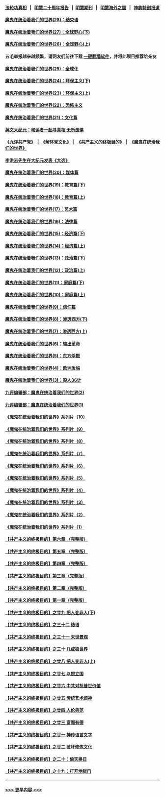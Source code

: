 #### [法轮功真相](https://github.com/gfw-breaker/truth/blob/master/README.md?t=0) &nbsp;&nbsp;|&nbsp;&nbsp; [明慧二十周年报告](https://github.com/gfw-breaker/mh-reports/blob/master/README.md?t=0) &nbsp;&nbsp;|&nbsp;&nbsp;[明慧期刊](https://github.com/gfw-breaker/mh-qikan) &nbsp;&nbsp;|&nbsp;&nbsp; [明慧海外之窗](https://github.com/gfw-breaker/mh-news/blob/master/README.md?t=0) &nbsp;&nbsp;|&nbsp;&nbsp; [神韵特别报道](https://github.com/gfw-breaker/mh-news/blob/master/shenyun.md?t=0)
#### [魔鬼在统治着我们的世界(28)：结束语](../pages/nsc422/n10936246.md?t=06131102) 
#### [魔鬼在统治着我们的世界(27)：全球野心(下)](../pages/nsc422/n10928319.md?t=06131102) 
#### [魔鬼在统治着我们的世界(26)：全球野心(上)](../pages/nsc422/n10900318.md?t=06131102) 
#### 五毛举报越来越频繁，请网友们前往下载 [一键翻墙软件](https://github.com/gfw-breaker/ssr-accounts)，并将此项目推荐给亲友
#### [魔鬼在统治着我们的世界(25)：全球化](../pages/nsc422/n10788205.md?t=06131102) 
#### [魔鬼在统治着我们的世界(24)：环保主义(下)](../pages/nsc422/n10695307.md?t=06131102) 
#### [魔鬼在统治着我们的世界(23)：环保主义(上)](../pages/nsc422/n10688613.md?t=06131102) 
#### [魔鬼在统治着我们的世界(22)：恐怖主义](../pages/nsc422/n10614727.md?t=06131102) 
#### [魔鬼在统治着我们的世界(21)：文化篇](../pages/nsc422/n10597706.md?t=06131102) 
#### [英文大纪元：和读者一起寻真相 无所畏惧](../pages/nsc422/n12542027.md?t=06131102) 
#### [《九评共产党》](https://github.com/begood0513/9ping.md/blob/master/README.md) &nbsp;|&nbsp; [《解体党文化》](../../../../jtdwh.md/blob/master/README.md)  &nbsp;|&nbsp; [《共产主义的终极目的》](../../../../gczydzjmd.md/blob/master/README.md) &nbsp;|&nbsp; [《魔鬼在统治我们的世界》](../../../../mgztzwmdsj.md/blob/master/README.md) 
#### [李洪志先生在大纪元发表《大选》](../pages/nsc422/n12534746.md?t=06131102) 
#### [魔鬼在统治着我们的世界(20)：媒体篇](../pages/nsc422/n10586579.md?t=06131102) 
#### [魔鬼在统治着我们的世界(19)：教育篇(下)](../pages/nsc422/n10564808.md?t=06131102) 
#### [魔鬼在统治着我们的世界(18)：教育篇(上)](../pages/nsc422/n10526970.md?t=06131102) 
#### [魔鬼在统治着我们的世界(17)：艺术篇](../pages/nsc422/n10499093.md?t=06131102) 
#### [魔鬼在统治着我们的世界(16)：法律篇](../pages/nsc422/n10485969.md?t=06131102) 
#### [魔鬼在统治着我们的世界(15)：经济篇(下)](../pages/nsc422/n10469975.md?t=06131102) 
#### [魔鬼在统治着我们的世界(14)：经济篇(上)](../pages/nsc422/n10457370.md?t=06131102) 
#### [魔鬼在统治着我们的世界(13)：政治篇(下)](../pages/nsc422/n10448270.md?t=06131102) 
#### [魔鬼在统治着我们的世界(12)：政治篇(上)](../pages/nsc422/n10444576.md?t=06131102) 
#### [魔鬼在统治着我们的世界(11)：家庭篇(下)](../pages/nsc422/n10440961.md?t=06131102) 
#### [魔鬼在统治着我们的世界(10)：家庭篇(上)](../pages/nsc422/n10435448.md?t=06131102) 
#### [魔鬼在统治着我们的世界(9)：信仰篇](../pages/nsc422/n10432159.md?t=06131102) 
#### [魔鬼在统治着我们的世界(8)：渗透西方(下)](../pages/nsc422/n10429603.md?t=06131102) 
#### [魔鬼在统治着我们的世界(7)：渗透西方(上)](../pages/nsc422/n10426013.md?t=06131102) 
#### [魔鬼在统治着我们的世界(6)：输出革命](../pages/nsc422/n10421536.md?t=06131102) 
#### [魔鬼在统治着我们的世界(5)：东方杀戮](../pages/nsc422/n10417707.md?t=06131102) 
#### [魔鬼在统治着我们的世界(4)：欧洲发端](../pages/nsc422/n10414890.md?t=06131102) 
#### [魔鬼在统治着我们的世界(3)：毁人36计](../pages/nsc422/n10411583.md?t=06131102) 
#### [九评编辑部：魔鬼在统治着我们的世界(2)](../pages/nsc422/n10410036.md?t=06131102) 
#### [九评编辑部：魔鬼在统治着我们的世界(1)](../pages/nsc422/n10406825.md?t=06131102) 
#### [《魔鬼在统治着我们的世界》系列片（10）](../pages/nsc422/n12292670.md?t=06131102) 
#### [《魔鬼在统治着我们的世界》系列片（9）](../pages/nsc422/n12290859.md?t=06131102) 
#### [《魔鬼在统治着我们的世界》系列片（8）](../pages/nsc422/n12287445.md?t=06131102) 
#### [《魔鬼在统治着我们的世界》系列片（7）](../pages/nsc422/n12283425.md?t=06131102) 
#### [《魔鬼在统治着我们的世界》系列片（6）](../pages/nsc422/n12282314.md?t=06131102) 
#### [《魔鬼在统治着我们的世界》系列片（5）](../pages/nsc422/n12281419.md?t=06131102) 
#### [《魔鬼在统治着我们的世界》系列片（4）](../pages/nsc422/n12274024.md?t=06131102) 
#### [《魔鬼在统治着我们的世界》系列片（3）](../pages/nsc422/n12271322.md?t=06131102) 
#### [《魔鬼在统治着我们的世界》系列片（2）](../pages/nsc422/n12269049.md?t=06131102) 
#### [《魔鬼在统治着我们的世界》系列片（1）](../pages/nsc422/n12267575.md?t=06131102) 
#### [【共产主义的终极目的】第六章 （完整版）](../pages/nsc422/n11428913.md?t=06131102) 
#### [【共产主义的终极目的】第五章 （完整版）](../pages/nsc422/n11428912.md?t=06131102) 
#### [【共产主义的终极目的】第四章 （完整版）](../pages/nsc422/n11428907.md?t=06131102) 
#### [【共产主义的终极目的】第三章（完整版）](../pages/nsc422/n11428848.md?t=06131102) 
#### [【共产主义的终极目的】第二章（完整版）](../pages/nsc422/n11428831.md?t=06131102) 
#### [【共产主义的终极目的】第一章（完整版）](../pages/nsc422/n11417651.md?t=06131102) 
#### [【共产主义的终极目的】之廿九 把人变非人(下)](../pages/nsc422/n11344140.md?t=06131102) 
#### [【共产主义的终极目的】之三十二 结语](../pages/nsc422/n11360535.md?t=06131102) 
#### [【共产主义的终极目的】之三十一 末世景观](../pages/nsc422/n11351129.md?t=06131102) 
#### [【共产主义的终极目的】之三十 几成狼世界](../pages/nsc422/n11348280.md?t=06131102) 
#### [【共产主义的终极目的】之廿八 把人变非人(上)](../pages/nsc422/n11340492.md?t=06131102) 
#### [【共产主义的终极目的】之廿七 以恨立国](../pages/nsc422/n11336944.md?t=06131102) 
#### [【共产主义的终极目的】之廿六 中共对抗普世价值](../pages/nsc422/n11324785.md?t=06131102) 
#### [【共产主义的终极目的】之廿五 传统艺术颂神](../pages/nsc422/n11296396.md?t=06131102) 
#### [【共产主义的终极目的】之廿四 人伦典范](../pages/nsc422/n11296397.md?t=06131102) 
#### [【共产主义的终极目的】之廿三 富而有德](../pages/nsc422/n11283598.md?t=06131102) 
#### [【共产主义的终极目的】之廿一 神传语言文字](../pages/nsc422/n11263265.md?t=06131102) 
#### [【共产主义的终极目的】之廿二 破坏修炼文化](../pages/nsc422/n11245728.md?t=06131102) 
#### [【共产主义的终极目的】之二十：偷天换日](../pages/nsc422/n11238846.md?t=06131102) 
#### [【共产主义的终极目的】之十九：打开地狱门](../pages/nsc422/n11206376.md?t=06131102) 

----
#### [ >>> 更早内容 <<< ](../indexes/nsc422-earlier.md)
